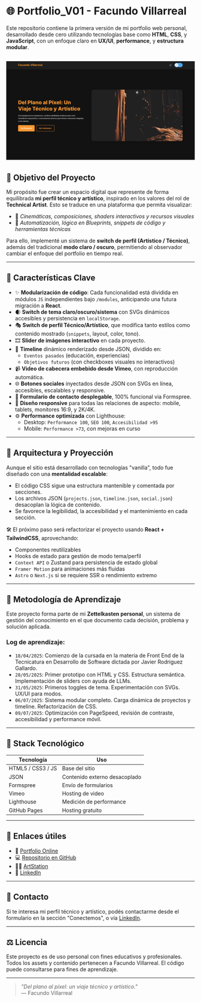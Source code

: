 # 🌐 Portfolio_V01 - Facundo Villarreal

Este repositorio contiene la primera versión de mi portfolio web personal, desarrollado desde cero utilizando tecnologías base como **HTML**, **CSS**, y **JavaScript**, con un enfoque claro en **UX/UI**, **performance**, y **estructura modular**.

![Vista Previa del Portfolio](assets/img/screenshot-portfolio.jpg)
---

## 🎯 Objetivo del Proyecto

Mi propósito fue crear un espacio digital que represente de forma equilibrada **mi perfil técnico y artístico**, inspirado en los valores del rol de **Technical Artist**. Esto se traduce en una plataforma que permita visualizar:

- 🎨 *Cinemáticas, composiciones, shaders interactivos y recursos visuales*
- 🧠 *Automatización, lógica en Blueprints, snippets de código y herramientas técnicas*

Para ello, implementé un sistema de **switch de perfil (Artístico / Técnico)**, además del tradicional **modo claro / oscuro**, permitiendo al observador cambiar el enfoque del portfolio en tiempo real.

---

## 🚀 Características Clave

- ✨ **Modularización de código**: Cada funcionalidad está dividida en módulos `JS` independientes bajo `/modules`, anticipando una futura migración a **React**.
- 🌒 **Switch de tema claro/oscuro/sistema** con SVGs dinámicos accesibles y persistencia en `localStorage`.
- 🎭 **Switch de perfil Técnico/Artístico**, que modifica tanto estilos como contenido mostrado (`snippets`, layout, color, tono).
- 🎞️ **Slider de imágenes interactivo** en cada proyecto.
- 🧠 **Timeline** dinámico renderizado desde JSON, dividido en:
  - `Eventos pasados` (educación, experiencias)
  - `Objetivos futuros` (con checkboxes visuales no interactivos)
- 📹 **Video de cabecera embebido desde Vimeo**, con reproducción automática.
- 🌐 **Botones sociales** inyectados desde JSON con SVGs en línea, accesibles, escalables y responsive.
- 💬 **Formulario de contacto desplegable**, 100% funcional via Formspree.
- 📱 **Diseño responsive** para todas las relaciones de aspecto: mobile, tablets, monitores 16:9, y 2K/4K.
- ⚙️ **Performance optimizada** con Lighthouse:  
  - Desktop: `Performance 100`, `SEO 100`, `Accesibilidad >95`
  - Mobile: `Performance >73`, con mejoras en curso

---

## 🧩 Arquitectura y Proyección

Aunque el sitio está desarrollado con tecnologías "vanilla", todo fue diseñado con una **mentalidad escalable**:

- El código CSS sigue una estructura mantenible y comentada por secciones.
- Los archivos JSON (`projects.json`, `timeline.json`, `social.json`) desacoplan la lógica de contenido.
- Se favorece la legibilidad, la accesibilidad y el mantenimiento en cada sección.

🛠️ El próximo paso será refactorizar el proyecto usando **React + TailwindCSS**, aprovechando:

- Componentes reutilizables
- Hooks de estado para gestión de modo tema/perfil
- `Context API` o Zustand para persistencia de estado global
- `Framer Motion` para animaciones más fluidas
- `Astro` o `Next.js` si se requiere SSR o rendimiento extremo

---

## 🧠 Metodología de Aprendizaje

Este proyecto forma parte de mi **Zettelkasten personal**, un sistema de gestión del conocimiento en el que documento cada decisión, problema y solución aplicada.

### Log de aprendizaje:

- `18/04/2025`: Comienzo de la cursada en la materia de Front End de la Tecnicatura en Desarrollo de Software dictada por Javier Rodriguez Gallardo.
- `28/05/2025`: Primer prototipo con HTML y CSS. Estructura semántica. Implementación de sliders con ayuda de LLMs.
- `31/05/2025`: Primeros toggles de tema. Experimentación con SVGs. UX/UI para modos.
- `06/07/2025`: Sistema modular completo. Carga dinámica de proyectos y timeline. Refactorización de CSS.
- `09/07/2025`: Optimización con PageSpeed, revisión de contraste, accesibilidad y performance móvil.

---

## 🧪 Stack Tecnológico

| Tecnología | Uso |
|------------|-----|
| HTML5 / CSS3 / JS | Base del sitio |
| JSON | Contenido externo desacoplado |
| Formspree | Envío de formularios |
| Vimeo | Hosting de video |
| Lighthouse | Medición de performance |
| GitHub Pages | Hosting gratuito |

---

## 📎 Enlaces útiles

- 🔗 [Portfolio Online](https://facu041294.github.io/PortfolioTechArt/)
- 💻 [Repositorio en GitHub](https://github.com/facu041294/PortfolioTechArt)
- 🧑‍🎨 [ArtStation](https://www.artstation.com/facu041294)
- 👔 [LinkedIn](https://www.linkedin.com/in/facundovillarreal)

---

## 📩 Contacto

Si te interesa mi perfil técnico y artístico, podés contactarme desde el formulario en la sección "Conectemos", o vía [LinkedIn](https://www.linkedin.com/in/facundovillarreal).

---

## ⚖️ Licencia

Este proyecto es de uso personal con fines educativos y profesionales. Todos los assets y contenido pertenecen a Facundo Villarreal. El código puede consultarse para fines de aprendizaje.

---

> _"Del plano al píxel: un viaje técnico y artístico."_  
> — Facundo Villarreal